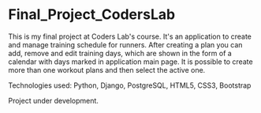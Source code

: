 # Final_Project_CodersLab

This is my final project at Coders Lab's course.
It's an application to create and manage training schedule for runners. After creating a plan you can add, remove and edit training days, which are shown in the form of a calendar with days marked in application main page. It is possible to create more than one workout plans and then select the active one.

Technologies used: Python, Django, PostgreSQL, HTML5, CSS3, Bootstrap

Project under development.
